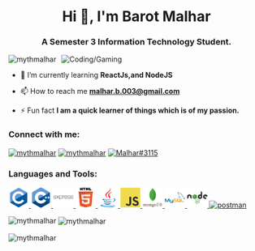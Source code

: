 <h1 align="center">Hi 👋, I'm Barot Malhar</h1>
<h3 align="center">A Semester 3 Information Technology Student.</h3>
<img align="right" alt="Coding/Gaming" width="400" src="https://github.com/topics/gifs?l=python">

<p align="left"> <img src="https://komarev.com/ghpvc/?username=mythmalhar&label=Profile%20views&color=0e75b6&style=flat" alt="mythmalhar" /> </p>

- 🌱 I’m currently learning **ReactJs,and NodeJS**

- 📫 How to reach me **malhar.b.003@gmail.com**

- ⚡ Fun fact **I am a quick learner of things which is of my passion.**

<h3 align="left">Connect with me:</h3>
<p align="left">
<a href="https://twitter.com/mythmalhar" target="blank"><img align="center" src="https://raw.githubusercontent.com/rahuldkjain/github-profile-readme-generator/master/src/images/icons/Social/twitter.svg" alt="mythmalhar" height="30" width="40" /></a>
<a href="https://instagram.com/mythmalhar" target="blank"><img align="center" src="https://raw.githubusercontent.com/rahuldkjain/github-profile-readme-generator/master/src/images/icons/Social/instagram.svg" alt="mythmalhar" height="30" width="40" /></a>
<a href="https://discord.gg/Malhar#3115" target="blank"><img align="center" src="https://raw.githubusercontent.com/rahuldkjain/github-profile-readme-generator/master/src/images/icons/Social/discord.svg" alt="Malhar#3115" height="30" width="40" /></a>
</p>

<h3 align="left">Languages and Tools:</h3>
<p align="left"> <a href="https://www.cprogramming.com/" target="_blank" rel="noreferrer"> <img src="https://raw.githubusercontent.com/devicons/devicon/master/icons/c/c-original.svg" alt="c" width="40" height="40"/> </a> <a href="https://www.w3schools.com/cpp/" target="_blank" rel="noreferrer"> <img src="https://raw.githubusercontent.com/devicons/devicon/master/icons/cplusplus/cplusplus-original.svg" alt="cplusplus" width="40" height="40"/> </a> <a href="https://expressjs.com" target="_blank" rel="noreferrer"> <img src="https://raw.githubusercontent.com/devicons/devicon/master/icons/express/express-original-wordmark.svg" alt="express" width="40" height="40"/> </a> <a href="https://www.w3.org/html/" target="_blank" rel="noreferrer"> <img src="https://raw.githubusercontent.com/devicons/devicon/master/icons/html5/html5-original-wordmark.svg" alt="html5" width="40" height="40"/> </a> <a href="https://www.java.com" target="_blank" rel="noreferrer"> <img src="https://raw.githubusercontent.com/devicons/devicon/master/icons/java/java-original.svg" alt="java" width="40" height="40"/> </a> <a href="https://developer.mozilla.org/en-US/docs/Web/JavaScript" target="_blank" rel="noreferrer"> <img src="https://raw.githubusercontent.com/devicons/devicon/master/icons/javascript/javascript-original.svg" alt="javascript" width="40" height="40"/> </a> <a href="https://www.mongodb.com/" target="_blank" rel="noreferrer"> <img src="https://raw.githubusercontent.com/devicons/devicon/master/icons/mongodb/mongodb-original-wordmark.svg" alt="mongodb" width="40" height="40"/> </a> <a href="https://www.mysql.com/" target="_blank" rel="noreferrer"> <img src="https://raw.githubusercontent.com/devicons/devicon/master/icons/mysql/mysql-original-wordmark.svg" alt="mysql" width="40" height="40"/> </a> <a href="https://nodejs.org" target="_blank" rel="noreferrer"> <img src="https://raw.githubusercontent.com/devicons/devicon/master/icons/nodejs/nodejs-original-wordmark.svg" alt="nodejs" width="40" height="40"/> </a> <a href="https://postman.com" target="_blank" rel="noreferrer"> <img src="https://www.vectorlogo.zone/logos/getpostman/getpostman-icon.svg" alt="postman" width="40" height="40"/> </a> </p>

<p><img align="left" src="https://github-readme-stats.vercel.app/api/top-langs?username=mythmalhar&show_icons=true&locale=en&layout=compact" alt="mythmalhar" /></p>

<p>&nbsp;<img align="center" src="https://github-readme-stats.vercel.app/api?username=mythmalhar&show_icons=true&locale=en" alt="mythmalhar" /></p>

<p><img align="center" src="https://github-readme-streak-stats.herokuapp.com/?user=mythmalhar&" alt="mythmalhar" /></p>
